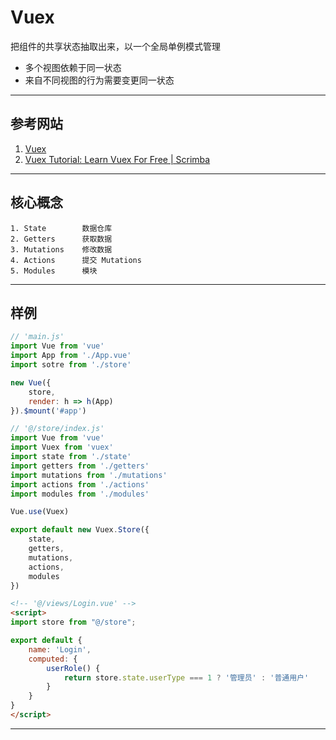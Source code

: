 # Vuex
把组件的共享状态抽取出来，以一个全局单例模式管理
- 多个视图依赖于同一状态
- 来自不同视图的行为需要变更同一状态
---
## 参考网站
1. [Vuex](https://vuex.vuejs.org/zh/)
2. [Vuex Tutorial: Learn Vuex For Free | Scrimba](https://scrimba.com/learn/vuex)
---
## 核心概念
```
1. State        数据仓库
2. Getters      获取数据
3. Mutations    修改数据
4. Actions      提交 Mutations
5. Modules      模块
```
---
## 样例
```javascript
// 'main.js'
import Vue from 'vue'
import App from './App.vue'
import sotre from './store'

new Vue({
    store,
    render: h => h(App)
}).$mount('#app')
```
```javascript
// '@/store/index.js'
import Vue from 'vue'
import Vuex from 'vuex'
import state from './state'
import getters from './getters'
import mutations from './mutations'
import actions from './actions'
import modules from './modules'

Vue.use(Vuex)

export default new Vuex.Store({
    state,
    getters,
    mutations,
    actions,
    modules
})
```
```html
<!-- '@/views/Login.vue' -->
<script>
import store from "@/store";

export default {
    name: 'Login',
    computed: {
        userRole() {
            return store.state.userType === 1 ? '管理员' : '普通用户'
        }
    }
}
</script>
```
---